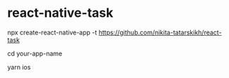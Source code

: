 # react-native-task

npx create-react-native-app -t https://github.com/nikita-tatarskikh/react-task 

cd your-app-name

yarn ios 
